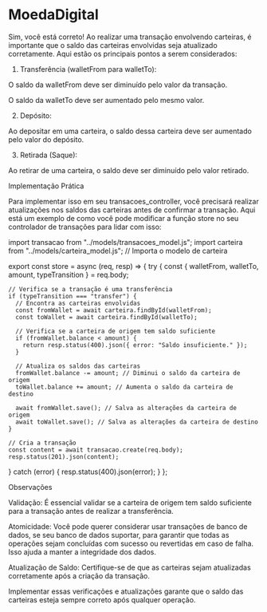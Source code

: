 # MoedaDigital

Sim, você está correto! Ao realizar uma transação envolvendo carteiras, é importante que o saldo das carteiras envolvidas seja atualizado corretamente. Aqui estão os principais pontos a serem considerados:

1. Transferência (walletFrom para walletTo):

O saldo da walletFrom deve ser diminuído pelo valor da transação.

O saldo da walletTo deve ser aumentado pelo mesmo valor.



2. Depósito:

Ao depositar em uma carteira, o saldo dessa carteira deve ser aumentado pelo valor do depósito.



3. Retirada (Saque):

Ao retirar de uma carteira, o saldo deve ser diminuído pelo valor retirado.




Implementação Prática

Para implementar isso em seu transacoes_controller, você precisará realizar atualizações nos saldos das carteiras antes de confirmar a transação. Aqui está um exemplo de como você pode modificar a função store no seu controlador de transações para lidar com isso:

import transacao from "../models/transacoes_model.js";
import carteira from "../models/carteira_model.js"; // Importa o modelo de carteira

export const store = async (req, resp) => {
  try {
    const { walletFrom, walletTo, amount, typeTransition } = req.body;

    // Verifica se a transação é uma transferência
    if (typeTransition === "transfer") {
      // Encontra as carteiras envolvidas
      const fromWallet = await carteira.findById(walletFrom);
      const toWallet = await carteira.findById(walletTo);

      // Verifica se a carteira de origem tem saldo suficiente
      if (fromWallet.balance < amount) {
        return resp.status(400).json({ error: "Saldo insuficiente." });
      }

      // Atualiza os saldos das carteiras
      fromWallet.balance -= amount; // Diminui o saldo da carteira de origem
      toWallet.balance += amount; // Aumenta o saldo da carteira de destino

      await fromWallet.save(); // Salva as alterações da carteira de origem
      await toWallet.save(); // Salva as alterações da carteira de destino
    }

    // Cria a transação
    const content = await transacao.create(req.body);
    resp.status(201).json(content);
  } catch (error) {
    resp.status(400).json(error);
  }
};

Observações

Validação: É essencial validar se a carteira de origem tem saldo suficiente para a transação antes de realizar a transferência.

Atomicidade: Você pode querer considerar usar transações de banco de dados, se seu banco de dados suportar, para garantir que todas as operações sejam concluídas com sucesso ou revertidas em caso de falha. Isso ajuda a manter a integridade dos dados.

Atualização de Saldo: Certifique-se de que as carteiras sejam atualizadas corretamente após a criação da transação.


Implementar essas verificações e atualizações garante que o saldo das carteiras esteja sempre correto após qualquer operação.
